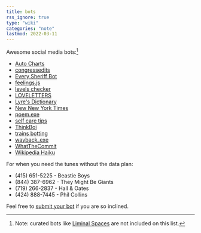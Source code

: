 ```yaml
---
title: bots
rss_ignore: true
type: "wiki"
categories: "note"
lastmod: 2022-03-11
---
```


Awesome social media bots:[^1]

- [Auto Charts](https://twitter.com/AutoCharts)
- [congressedits](https://botsin.space/@congressedits)
- [Every Sheriff Bot](https://twitter.com/everysheriff)
- [feelings.js](https://twitter.com/feelings_js)
- [levels checker](https://botsin.space/@levels_check)
- [LOVELETTERS](https://botsin.space/@loveletter)
- [Lyre's Dictionary](https://botsin.space/@lyresdictionary)
- [New New York Times](https://twitter.com/NYT_first_said)
- [poem.exe](https://twitter.com/poem_exe)
- [self care tips](https://botsin.space/@selfcare)
- [ThinkBoi](https://twitter.com/web3_ebooks)
- [trains botting](https://twitter.com/choochoobot)
- [wayback_exe](https://twitter.com/wayback_exe)
- [WhatTheCommit](https://botsin.space/@whatthecommit)
- [Wikipedia Haiku](https://botsin.space/@wikipediahaiku)

For when you need the tunes without the data plan:

- (415) 651-5225 - Beastie Boys
- (844) 387-6962 - They Might Be Giants
- (719) 266-2837 - Hall & Oates
- (424) 888-7445 - Phil Collins

Feel free to [submit your bot](/connect) if you are so inclined.

[^1]: Note: curated bots like [Liminal Spaces](https://twitter.com/spaceliminalbot) are not included on this list.